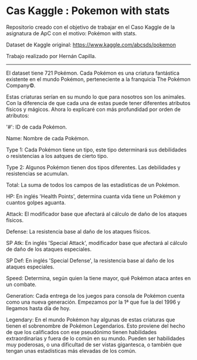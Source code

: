 # Cas Kaggle : Pokemon with stats

Repositorio creado con el objetivo de trabajar en el Caso Kaggle de la asignatura de ApC con el motivo: Pokémon with stats.

Dataset de Kaggle original: https://www.kaggle.com/abcsds/pokemon

Trabajo realizado por Hernán Capilla.

***

El dataset tiene 721 Pokémon. Cada Pokémon es una criatura fantástica existente en el mundo Pokémon, perteneciente a la franquicia The Pokémon Company©.

Estas criaturas serían en su mundo lo que para nosotros son los animales. Con la diferencia de que cada una de estas puede tener diferentes atributos físicos y mágicos. Ahora lo explicaré con más profundidad por orden de atributos:

'#': ID de cada Pokémon.

Name: Nombre de cada Pokémon.

Type 1: Cada Pokémon tiene un tipo, este tipo determinará sus debilidades o resistencias a los aatques de cierto tipo.

Type 2: Algunos Pokémon tienen dos tipos diferentes. Las debilidades y resistencias se acumulan.

Total: La suma de todos los campos de las estadísticas de un Pokémon.

HP: En inglés 'Health Points', determina cuanta vida tiene un Pokémon y cuantos golpes aguanta.

Attack: El modificador base que afectará al cálculo de daño de los ataques físicos.

Defense: La resistencia base al daño de los ataques físicos.

SP Atk: En inglés 'Special Attack', modificador base que afectará al cálculo de daño de los ataques especiales.

SP Def: En inglés 'Special Defense', la resistencia base al daño de los ataques especiales.

Speed: Determina, según quien la tiene mayor, qué Pokémon ataca antes en un combate.

Generation: Cada entrega de los juegos para consola de Pokémon cuenta como una nueva generación. Empezamos por la 1ª que fue la del 1996 y llegamos hasta día de hoy.

Legendary: En el mundo Pokémon hay algunas de estas criaturas que tienen el sobrenombre de Pokémon Legendarios. Esto proviene del hecho de que los calificados con ese pseudónimo tienen habilidades extraordinarias y fuera de lo común en su mundo. Pueden ser habilidades muy poderosas, o una dificultad de ser vistas gigantesca, o también que tengan unas estadísticas más elevadas de los común.
